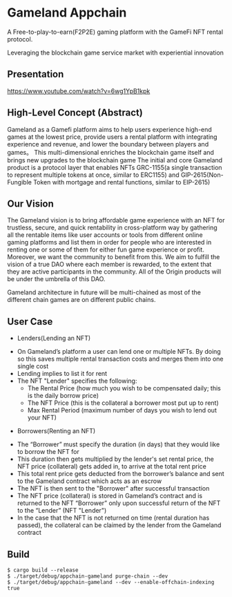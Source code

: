 # Gameland Appchain

A Free-to-play-to-earn(F2P2E) gaming platform with the GameFi NFT rental protocol.

Leveraging the blockchain game service market with experiential innovation

## Presentation
https://www.youtube.com/watch?v=6wg1YpB1kpk

## High-Level Concept (Abstract)
Gameland as a Gamefi platform aims to help users experience high-end games at the lowest price, provide users a rental platform with integrating experience and revenue, and lower the boundary between players and games。
This multi-dimensional enriches the blockchain game itself and brings new upgrades to the blockchain game
The initial and core Gameland product is a protocol layer that enables NFTs GRC-1155(a single transaction to represent multiple tokens at once, similar to ERC1155) and GIP-2615(Non-Fungible Token with mortgage and rental functions, similar to EIP-2615)

## Our Vision 
The Gameland vision is to bring affordable game experience with an NFT for trustless, secure, and quick rentability in cross-platform way by gathering all the rentable items like user accounts or tools from different online gaming platforms and list them in order for people who are interested in renting one or some of them for either fun game experience or profit. 
Moreover, we want the community to benefit from this. We aim to fulfill the vision of a true DAO where each member is rewarded, to the extent that they are active participants in the community. All of the Origin products will be under the umbrella of this DAO.

Gameland architecture in future will be multi-chained as most of the different chain games are on different public chains.

## User Case
- Lenders(Lending an NFT)
* On Gameland’s platform a user can lend one or multiple NFTs. By doing so this saves multiple rental transaction costs and merges them into one single cost
* Lending implies to list it for rent
* The NFT "Lender" specifies the following:
    * The Rental Price (how much you wish to be compensated daily; this is the daily borrow price)
    * The NFT Price (this is the collateral a borrower most put up to rent)
    * Max Rental Period (maximum number of days you wish to lend out your NFT)

- Borrowers(Renting an NFT)
* The “Borrower” must specify the duration (in days) that they would like to borrow the NFT for
* This duration then gets multiplied by the lender's set rental price, the NFT price (collateral) gets added in, to arrive at the total rent price
* This total rent price gets deducted from the borrower’s balance and sent to the Gameland contract which acts as an escrow
* The NFT is then sent to the "Borrower" after successful transaction
* The NFT price (collateral) is stored in Gameland’s contract and is returned to the NFT “Borrower” only upon successful return of the NFT to the “Lender” (NFT "Lender")
* In the case that the NFT is not returned on time (rental duration has passed), the collateral can be claimed by the lender from the Gameland contract


## Build
```
$ cargo build --release
$ ./target/debug/appchain-gameland purge-chain --dev
$ ./target/debug/appchain-gameland --dev --enable-offchain-indexing true
```
